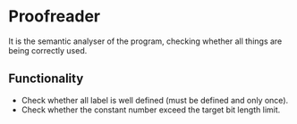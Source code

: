 Proofreader
====

It is the semantic analyser of the program, checking whether all things are being correctly used.

Functionality
----

* Check whether all label is well defined (must be defined and only once).
* Check whether the constant number exceed the target bit length limit.


